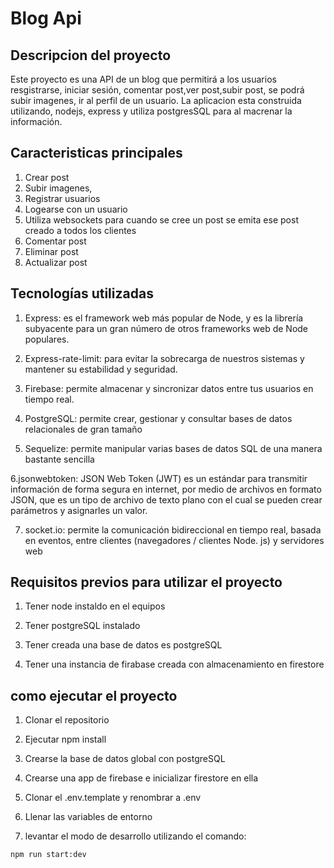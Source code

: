 # Blog Api

## Descripcion del proyecto

Este proyecto es una API de un blog que permitirá a los usuarios resgistrarse,
iniciar sesión, comentar post,ver post,subir post, se podrá subir imagenes, ir al perfil de un usuario.
La aplicacion esta construida utilizando, nodejs, express y utiliza postgresSQL para al macrenar la información.

## Caracteristicas principales

1. Crear post
2. Subir imagenes,
3. Registrar usuarios
4. Logearse con un usuario
5. Utiliza websockets para cuando se cree un post se emita ese post creado a todos los clientes
6. Comentar post
7. Eliminar post
8. Actualizar post

## Tecnologías utilizadas

1. Express: es el framework web más popular de Node, y es la librería subyacente para un gran número de otros frameworks web de Node populares.

2. Express-rate-limit: para evitar la sobrecarga de nuestros sistemas y mantener su estabilidad y seguridad.

3. Firebase: permite almacenar y sincronizar datos entre tus usuarios en tiempo real.

4. PostgreSQL: permite crear, gestionar y consultar bases de datos relacionales de gran tamaño

5. Sequelize: permite manipular varias bases de datos SQL de una manera bastante sencilla

6.jsonwebtoken: JSON Web Token (JWT) es un estándar para transmitir información de forma segura en internet, por medio de archivos en formato JSON, que es un tipo de archivo de texto plano con el cual se pueden crear parámetros y asignarles un valor.

7. socket.io: permite la comunicación bidireccional en tiempo real, basada en eventos, entre clientes (navegadores / clientes Node. js) y servidores web

## Requisitos previos para utilizar el proyecto

1. Tener node instaldo en el equipos

2. Tener postgreSQL instalado

3. Tener creada una base de datos es postgreSQL

4. Tener una instancia de firabase creada con almacenamiento en firestore

## como ejecutar el proyecto

1. Clonar el repositorio

2. Ejecutar npm install

3. Crearse la base de datos global con postgreSQL

4. Crearse una app de firebase e inicializar firestore en ella

5. Clonar el .env.template y renombrar a .env

6. Llenar las variables de entorno

7. levantar el modo de desarrollo utilizando el comando:

```
npm run start:dev
```
